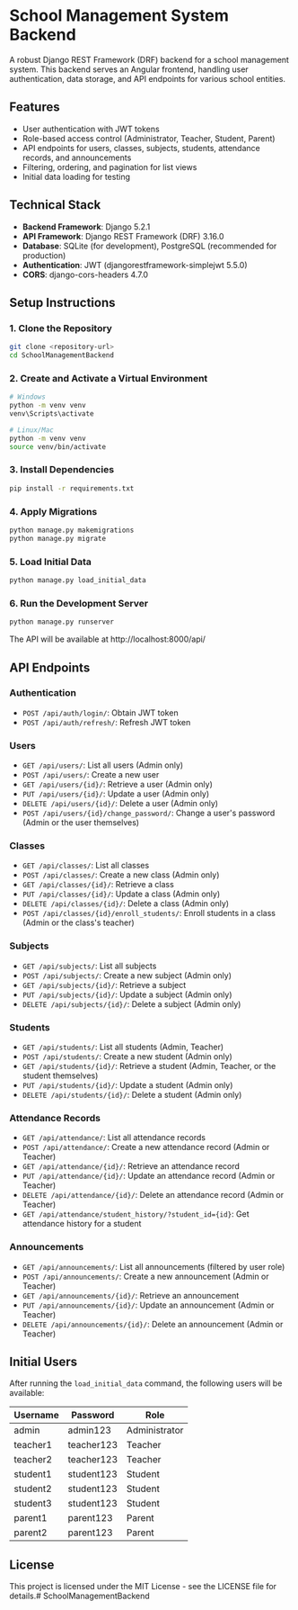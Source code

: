# School Management System Backend

A robust Django REST Framework (DRF) backend for a school management system. This backend serves an Angular frontend, handling user authentication, data storage, and API endpoints for various school entities.

## Features

- User authentication with JWT tokens
- Role-based access control (Administrator, Teacher, Student, Parent)
- API endpoints for users, classes, subjects, students, attendance records, and announcements
- Filtering, ordering, and pagination for list views
- Initial data loading for testing

## Technical Stack

- **Backend Framework**: Django 5.2.1
- **API Framework**: Django REST Framework (DRF) 3.16.0
- **Database**: SQLite (for development), PostgreSQL (recommended for production)
- **Authentication**: JWT (djangorestframework-simplejwt 5.5.0)
- **CORS**: django-cors-headers 4.7.0

## Setup Instructions

### 1. Clone the Repository

```bash
git clone <repository-url>
cd SchoolManagementBackend
```

### 2. Create and Activate a Virtual Environment

```bash
# Windows
python -m venv venv
venv\Scripts\activate

# Linux/Mac
python -m venv venv
source venv/bin/activate
```

### 3. Install Dependencies

```bash
pip install -r requirements.txt
```

### 4. Apply Migrations

```bash
python manage.py makemigrations
python manage.py migrate
```

### 5. Load Initial Data

```bash
python manage.py load_initial_data
```

### 6. Run the Development Server

```bash
python manage.py runserver
```

The API will be available at http://localhost:8000/api/

## API Endpoints

### Authentication

- `POST /api/auth/login/`: Obtain JWT token
- `POST /api/auth/refresh/`: Refresh JWT token

### Users

- `GET /api/users/`: List all users (Admin only)
- `POST /api/users/`: Create a new user
- `GET /api/users/{id}/`: Retrieve a user (Admin only)
- `PUT /api/users/{id}/`: Update a user (Admin only)
- `DELETE /api/users/{id}/`: Delete a user (Admin only)
- `POST /api/users/{id}/change_password/`: Change a user's password (Admin or the user themselves)

### Classes

- `GET /api/classes/`: List all classes
- `POST /api/classes/`: Create a new class (Admin only)
- `GET /api/classes/{id}/`: Retrieve a class
- `PUT /api/classes/{id}/`: Update a class (Admin only)
- `DELETE /api/classes/{id}/`: Delete a class (Admin only)
- `POST /api/classes/{id}/enroll_students/`: Enroll students in a class (Admin or the class's teacher)

### Subjects

- `GET /api/subjects/`: List all subjects
- `POST /api/subjects/`: Create a new subject (Admin only)
- `GET /api/subjects/{id}/`: Retrieve a subject
- `PUT /api/subjects/{id}/`: Update a subject (Admin only)
- `DELETE /api/subjects/{id}/`: Delete a subject (Admin only)

### Students

- `GET /api/students/`: List all students (Admin, Teacher)
- `POST /api/students/`: Create a new student (Admin only)
- `GET /api/students/{id}/`: Retrieve a student (Admin, Teacher, or the student themselves)
- `PUT /api/students/{id}/`: Update a student (Admin only)
- `DELETE /api/students/{id}/`: Delete a student (Admin only)

### Attendance Records

- `GET /api/attendance/`: List all attendance records
- `POST /api/attendance/`: Create a new attendance record (Admin or Teacher)
- `GET /api/attendance/{id}/`: Retrieve an attendance record
- `PUT /api/attendance/{id}/`: Update an attendance record (Admin or Teacher)
- `DELETE /api/attendance/{id}/`: Delete an attendance record (Admin or Teacher)
- `GET /api/attendance/student_history/?student_id={id}`: Get attendance history for a student

### Announcements

- `GET /api/announcements/`: List all announcements (filtered by user role)
- `POST /api/announcements/`: Create a new announcement (Admin or Teacher)
- `GET /api/announcements/{id}/`: Retrieve an announcement
- `PUT /api/announcements/{id}/`: Update an announcement (Admin or Teacher)
- `DELETE /api/announcements/{id}/`: Delete an announcement (Admin or Teacher)

## Initial Users

After running the `load_initial_data` command, the following users will be available:

| Username | Password | Role |
|----------|----------|------|
| admin | admin123 | Administrator |
| teacher1 | teacher123 | Teacher |
| teacher2 | teacher123 | Teacher |
| student1 | student123 | Student |
| student2 | student123 | Student |
| student3 | student123 | Student |
| parent1 | parent123 | Parent |
| parent2 | parent123 | Parent |

## License

This project is licensed under the MIT License - see the LICENSE file for details.#   S c h o o l M a n a g e m e n t B a c k e n d  
 